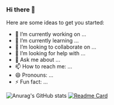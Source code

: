 ### Hi there 👋


Here are some ideas to get you started:

- 🔭 I’m currently working on ...
- 🌱 I’m currently learning ...
- 👯 I’m looking to collaborate on ...
- 🤔 I’m looking for help with ...
- 💬 Ask me about ...
- 📫 How to reach me: ...
- 😄 Pronouns: ...
- ⚡ Fun fact: ...

![Anurag's GitHub stats](https://github-readme-stats.vercel.app/api?username=ashkankhodapanah&show_icons=true&theme=radical)
[![Readme Card](https://github-readme-stats.vercel.app/api/pin/?username=ashkankhodapanah&repo=ashkankhodapanah)](https://github.com/ashkankhodapanah/ashkankhodapanah)
